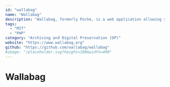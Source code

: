 ```yaml
---
id: "wallabag"
name: "Wallabag"
description: "Wallabag, formerly Poche, is a web application allowing you to save articles to read them later with improved readability."
tags:
  - "MIT"
  - "PHP"
category: "Archiving and Digital Preservation (DP)"
website: "https://www.wallabag.org"
github: "https://github.com/wallabag/wallabag"
#image: "/placeholder.svg?height=300&width=400"
---
```


# Wallabag

